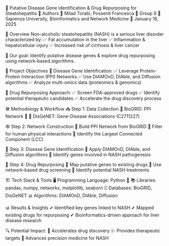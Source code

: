 🧬 Putative Disease Gene Identification & Drug Repurposing for Steatohepatitis
👥 Authors
🔹 Milad Torabi, Possenti Francesca
🔹 Group 9
🔹 Sapienza University, Bioinformatics and Network Medicine
📅 January 16, 2025

📝 Overview
Non-alcoholic steatohepatitis (NASH) is a serious liver disorder characterized by:
✅ Fat accumulation in the liver
✅ Inflammation & hepatocellular injury
✅ Increased risk of cirrhosis & liver cancer

🚀 Our goal: Identify putative disease genes & explore drug repurposing using network-based algorithms.

🎯 Project Objectives
🔬 Disease Gene Identification:
✅ Leverage Protein-Protein Interaction (PPI) Networks
✅ Use DIAMOnD, DIAble, and Diffusion algorithms
✅ Analyze multi-omics data (proteomics & genomics)

💊 Drug Repurposing Approach:
✅ Screen FDA-approved drugs
✅ Identify potential therapeutic candidates
✅ Accelerate the drug discovery process

🛠 Methodology & Workflow
📥 Step 1: Data Collection
📌 BioGRID: PPI Network 🧬
📌 DisGeNET: Gene-Disease Associations (C2711227)

🕸 Step 2: Network Construction
📌 Build PPI Network from BioGRID
📌 Filter for human physical interactions
📌 Identify the Largest Connected Component (LCC)

🧪 Step 3: Disease Gene Identification
📌 Apply DIAMOnD, DIAble, and Diffusion algorithms
📌 Identify genes involved in NASH pathogenesis

💊 Step 4: Drug Repurposing
📌 Map putative genes to existing drugs
📌 Use network-based drug screening
📌 Identify potential NASH treatments

🏗 Tech Stack & Tools
🖥 Programming Language: Python 🐍
📚 Libraries: pandas, numpy, networkx, matplotlib, seaborn
🗄 Databases: BioGRID, DisGeNET
📊 Algorithms: DIAMOnD, DIAble, Diffusion

📊 Results & Insights
✔ Identified key genes linked to NASH
✔ Mapped existing drugs for repurposing
✔ Bioinformatics-driven approach for liver disease research

🔍 Potential Impact:
🚀 Accelerates drug discovery
🩺 Provides therapeutic targets
🔬 Advances precision medicine for NASH

